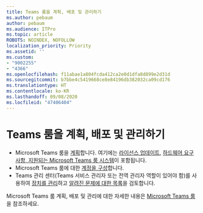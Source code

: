 ```yaml
---
title: Teams 룸을 계획, 배포 및 관리하기
ms.author: pebaum
author: pebaum
ms.audience: ITPro
ms.topic: article
ROBOTS: NOINDEX, NOFOLLOW
localization_priority: Priority
ms.assetid: ''
ms.custom:
- "9002255"
- "4366"
ms.openlocfilehash: f11abae1a804fcda412ca2e0d1dfa8d899e2d31d
ms.sourcegitcommit: b7bbe4c5419668ce8e84196db382032ca09cd176
ms.translationtype: HT
ms.contentlocale: ko-KR
ms.lasthandoff: 09/08/2020
ms.locfileid: "47406404"
---
```

# <a name="plan-deploy-and-manage-teams-rooms"></a>Teams 룸을 계획, 배포 및 관리하기

- Microsoft Teams 룸을 [계획](https://docs.microsoft.com/microsoftteams/rooms/rooms-plan)합니다. 여기에는 [라이선스 업데이트](https://docs.microsoft.com/microsoftteams/rooms/rooms-licensing), [하드웨어 요구 사항, 지원되는 Microsoft Teams 룸 시스템](https://docs.microsoft.com/microsoftteams/rooms/requirements#hardware-requirements)이 포함됩니다.
- Microsoft Teams 룸에 대한 [계정을 구성](https://docs.microsoft.com/microsoftteams/rooms/rooms-configure-accounts)합니다.
- Teams 관리 센터(Teams 서비스 관리자 또는 전역 관리자 역할이 있어야 함)를 사용하여 [장치를 관리](https://docs.microsoft.com/microsoftteams/rooms/rooms-manage)하고 [알려진 문제에 대한 목록](https://docs.microsoft.com/microsoftteams/rooms/known-issues)을 검토합니다.

Microsoft Teams 룸 계획, 배포 및 관리에 대한 자세한 내용은 [Microsoft Teams 룸](https://docs.microsoft.com/microsoftteams/rooms/)을 참조하세요.
